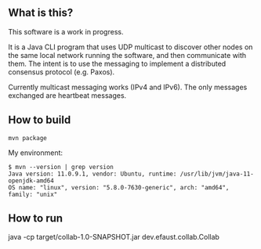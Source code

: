 ## What is this?
This software is a work in progress.

It is a Java CLI program that uses UDP multicast to discover other nodes on the same local network running the software, and then communicate with them. The intent is to use the messaging to implement a distributed consensus protocol (e.g. Paxos).

Currently multicast messaging works (IPv4 and IPv6). The only messages exchanged are heartbeat messages.

## How to build
```
mvn package
```

My environment:
```
$ mvn --version | grep version
Java version: 11.0.9.1, vendor: Ubuntu, runtime: /usr/lib/jvm/java-11-openjdk-amd64
OS name: "linux", version: "5.8.0-7630-generic", arch: "amd64", family: "unix"
```

## How to run
java -cp target/collab-1.0-SNAPSHOT.jar dev.efaust.collab.Collab
